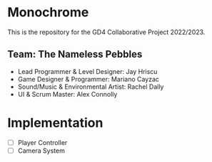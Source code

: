 # Monochrome
This is the repository for the GD4 Collaborative Project 2022/2023.
## Team: The Nameless Pebbles
- Lead Programmer & Level Designer: Jay Hriscu
- Game Designer & Programmer: Mariano Cayzac
- Sound/Music & Environmental Artist: Rachel Dally
- UI & Scrum Master: Alex Connolly

# Implementation
- [ ] Player Controller
- [ ] Camera System
